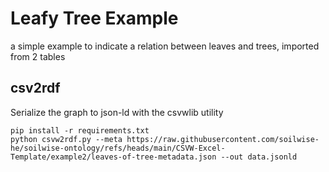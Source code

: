 # Leafy Tree Example

a simple example to indicate a relation between leaves and trees, imported from 2 tables

## csv2rdf

Serialize the graph to json-ld with the csvwlib utility

```
pip install -r requirements.txt
python csvw2rdf.py --meta https://raw.githubusercontent.com/soilwise-he/soilwise-ontology/refs/heads/main/CSVW-Excel-Template/example2/leaves-of-tree-metadata.json --out data.jsonld
```